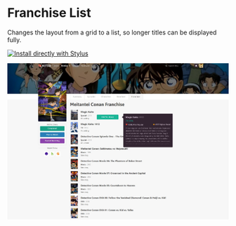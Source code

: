# Franchise List
Changes the layout from a grid to a list, so longer titles can be displayed fully.

[![Install directly with Stylus](https://img.shields.io/badge/Install%20directly%20with-Stylus-00adad.svg)](https://raw.githubusercontent.com/lukas-berger/styling-kitsu/main/franchise-list/franchise-list.user.css)

![Franchise List](kitsufranchiselist.jpg)
